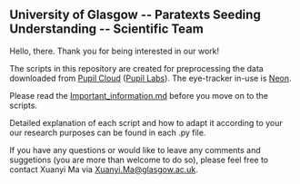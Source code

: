 ## University of Glasgow -- Paratexts Seeding Understanding -- Scientific Team

Hello, there. Thank you for being interested in our work!

The scripts in this repository are created for preprocessing the data downloaded from [Pupil Cloud][1] ([Pupil Labs][2]). 
The eye-tracker in-use is [Neon][3].

[1]: https://pupil-labs.com/products/cloud
[2]: https://pupil-labs.com/
[3]: https://pupil-labs.com/products/neon

Please read the [Important_information.md](Important_information.md) before you move on to the scripts. 

Detailed explanation of each script and how to adapt it according to your our research purposes can be found in each .py file. 

If you have any questions or would like to leave any comments and suggetions (you are more than welcome to do so), please feel free to contact Xuanyi Ma via [Xuanyi.Ma@glasgow.ac.uk](mailto:Xuanyi.Ma@glasgow.ac.uk).
